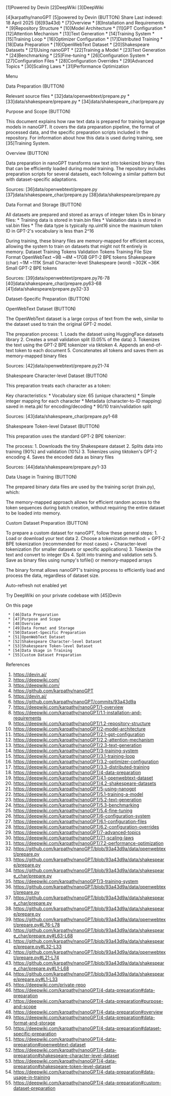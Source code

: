 [1]Powered by Devin
   [2]DeepWiki
   [3]DeepWiki

   [4]karpathy/nanoGPT
   [5]powered by
   Devin
   (BUTTON) Share
   Last indexed: 18 April 2025 ([6]93a43d)
     * [7]Overview
     * [8]Installation and Requirements
     * [9]Repository Structure
     * [10]Model Architecture
     * [11]GPT Configuration
     * [12]Attention Mechanism
     * [13]Text Generation
     * [14]Training System
     * [15]Training Loop
     * [16]Optimizer Configuration
     * [17]Distributed Training
     * [18]Data Preparation
     * [19]OpenWebText Dataset
     * [20]Shakespeare Datasets
     * [21]Using nanoGPT
     * [22]Training a Model
     * [23]Text Generation
     * [24]Benchmarking
     * [25]Fine-tuning
     * [26]Configuration System
     * [27]Configuration Files
     * [28]Configuration Overrides
     * [29]Advanced Topics
     * [30]Scaling Laws
     * [31]Performance Optimization

   Menu

Data Preparation (BUTTON)

   Relevant source files
     * [32]data/openwebtext/prepare.py
     * [33]data/shakespeare/prepare.py
     * [34]data/shakespeare_char/prepare.py

Purpose and Scope (BUTTON)

   This document explains how raw text data is prepared for training
   language models in nanoGPT. It covers the data preparation pipeline,
   the format of processed data, and the specific preparation scripts
   included in the repository. For information about how this data is used
   during training, see [35]Training System.

Overview (BUTTON)

   Data preparation in nanoGPT transforms raw text into tokenized binary
   files that can be efficiently loaded during model training. The
   repository includes preparation scripts for several datasets, each
   following a similar pattern but with dataset-specific adaptations.

   Sources: [36]data/openwebtext/prepare.py
   [37]data/shakespeare_char/prepare.py [38]data/shakespeare/prepare.py

Data Format and Storage (BUTTON)

   All datasets are prepared and stored as arrays of integer token IDs in
   binary files:
     * Training data is stored in train.bin files
     * Validation data is stored in val.bin files
     * The data type is typically np.uint16 since the maximum token ID in
       GPT-2's vocabulary is less than 2^16

   During training, these binary files are memory-mapped for efficient
   access, allowing the system to train on datasets that might not fit
   entirely in memory.
   Dataset Training Tokens Validation Tokens Training File Size Format
   OpenWebText ~9B ~4M ~17GB GPT-2 BPE tokens
   Shakespeare (char) ~1M ~111K Small Character-level
   Shakespeare (word) ~302K ~36K Small GPT-2 BPE tokens

   Sources: [39]data/openwebtext/prepare.py76-78
   [40]data/shakespeare_char/prepare.py63-68
   [41]data/shakespeare/prepare.py32-33

Dataset-Specific Preparation (BUTTON)

OpenWebText Dataset (BUTTON)

   The OpenWebText dataset is a large corpus of text from the web, similar
   to the dataset used to train the original GPT-2 model.

   The preparation process:
    1. Loads the dataset using HuggingFace datasets library
    2. Creates a small validation split (0.05% of the data)
    3. Tokenizes the text using the GPT-2 BPE tokenizer via tiktoken
    4. Appends an end-of-text token to each document
    5. Concatenates all tokens and saves them as memory-mapped binary
       files

   Sources: [42]data/openwebtext/prepare.py21-74

Shakespeare Character-level Dataset (BUTTON)

   This preparation treats each character as a token:

   Key characteristics:
     * Vocabulary size: 65 (unique characters)
     * Simple integer mapping for each character
     * Metadata (character-to-ID mapping) saved in meta.pkl for
       encoding/decoding
     * 90/10 train/validation split

   Sources: [43]data/shakespeare_char/prepare.py1-68

Shakespeare Token-level Dataset (BUTTON)

   This preparation uses the standard GPT-2 BPE tokenizer:

   The process:
    1. Downloads the tiny Shakespeare dataset
    2. Splits data into training (90%) and validation (10%)
    3. Tokenizes using tiktoken's GPT-2 encoding
    4. Saves the encoded data as binary files

   Sources: [44]data/shakespeare/prepare.py1-33

Data Usage in Training (BUTTON)

   The prepared binary data files are used by the training script
   (train.py), which:

   The memory-mapped approach allows for efficient random access to the
   token sequences during batch creation, without requiring the entire
   dataset to be loaded into memory.

Custom Dataset Preparation (BUTTON)

   To prepare a custom dataset for nanoGPT, follow these general steps:
    1. Load or download your text data
    2. Choose a tokenization method:
          + GPT-2 BPE tokenization (recommended for most cases)
          + Character-level tokenization (for smaller datasets or specific
            applications)
    3. Tokenize the text and convert to integer IDs
    4. Split into training and validation sets
    5. Save as binary files using numpy's tofile() or memory-mapped arrays

   The binary format allows nanoGPT's training process to efficiently load
   and process the data, regardless of dataset size.

   Auto-refresh not enabled yet

   Try DeepWiki on your private codebase with [45]Devin

On this page

     * [46]Data Preparation
     * [47]Purpose and Scope
     * [48]Overview
     * [49]Data Format and Storage
     * [50]Dataset-Specific Preparation
     * [51]OpenWebText Dataset
     * [52]Shakespeare Character-level Dataset
     * [53]Shakespeare Token-level Dataset
     * [54]Data Usage in Training
     * [55]Custom Dataset Preparation

References

   1. https://devin.ai/
   2. https://deepwiki.com/
   3. https://deepwiki.com/
   4. https://github.com/karpathy/nanoGPT
   5. https://devin.ai/
   6. https://github.com/karpathy/nanoGPT/commits/93a43d9a
   7. https://deepwiki.com/karpathy/nanoGPT/1-overview
   8. https://deepwiki.com/karpathy/nanoGPT/1.1-installation-and-requirements
   9. https://deepwiki.com/karpathy/nanoGPT/1.2-repository-structure
  10. https://deepwiki.com/karpathy/nanoGPT/2-model-architecture
  11. https://deepwiki.com/karpathy/nanoGPT/2.1-gpt-configuration
  12. https://deepwiki.com/karpathy/nanoGPT/2.2-attention-mechanism
  13. https://deepwiki.com/karpathy/nanoGPT/2.3-text-generation
  14. https://deepwiki.com/karpathy/nanoGPT/3-training-system
  15. https://deepwiki.com/karpathy/nanoGPT/3.1-training-loop
  16. https://deepwiki.com/karpathy/nanoGPT/3.2-optimizer-configuration
  17. https://deepwiki.com/karpathy/nanoGPT/3.3-distributed-training
  18. https://deepwiki.com/karpathy/nanoGPT/4-data-preparation
  19. https://deepwiki.com/karpathy/nanoGPT/4.1-openwebtext-dataset
  20. https://deepwiki.com/karpathy/nanoGPT/4.2-shakespeare-datasets
  21. https://deepwiki.com/karpathy/nanoGPT/5-using-nanogpt
  22. https://deepwiki.com/karpathy/nanoGPT/5.1-training-a-model
  23. https://deepwiki.com/karpathy/nanoGPT/5.2-text-generation
  24. https://deepwiki.com/karpathy/nanoGPT/5.3-benchmarking
  25. https://deepwiki.com/karpathy/nanoGPT/5.4-fine-tuning
  26. https://deepwiki.com/karpathy/nanoGPT/6-configuration-system
  27. https://deepwiki.com/karpathy/nanoGPT/6.1-configuration-files
  28. https://deepwiki.com/karpathy/nanoGPT/6.2-configuration-overrides
  29. https://deepwiki.com/karpathy/nanoGPT/7-advanced-topics
  30. https://deepwiki.com/karpathy/nanoGPT/7.1-scaling-laws
  31. https://deepwiki.com/karpathy/nanoGPT/7.2-performance-optimization
  32. https://github.com/karpathy/nanoGPT/blob/93a43d9a/data/openwebtext/prepare.py
  33. https://github.com/karpathy/nanoGPT/blob/93a43d9a/data/shakespeare/prepare.py
  34. https://github.com/karpathy/nanoGPT/blob/93a43d9a/data/shakespeare_char/prepare.py
  35. https://deepwiki.com/karpathy/nanoGPT/3-training-system
  36. https://github.com/karpathy/nanoGPT/blob/93a43d9a/data/openwebtext/prepare.py
  37. https://github.com/karpathy/nanoGPT/blob/93a43d9a/data/shakespeare_char/prepare.py
  38. https://github.com/karpathy/nanoGPT/blob/93a43d9a/data/shakespeare/prepare.py
  39. https://github.com/karpathy/nanoGPT/blob/93a43d9a/data/openwebtext/prepare.py#L76-L78
  40. https://github.com/karpathy/nanoGPT/blob/93a43d9a/data/shakespeare_char/prepare.py#L63-L68
  41. https://github.com/karpathy/nanoGPT/blob/93a43d9a/data/shakespeare/prepare.py#L32-L33
  42. https://github.com/karpathy/nanoGPT/blob/93a43d9a/data/openwebtext/prepare.py#L21-L74
  43. https://github.com/karpathy/nanoGPT/blob/93a43d9a/data/shakespeare_char/prepare.py#L1-L68
  44. https://github.com/karpathy/nanoGPT/blob/93a43d9a/data/shakespeare/prepare.py#L1-L33
  45. https://deepwiki.com/private-repo
  46. https://deepwiki.com/karpathy/nanoGPT/4-data-preparation#data-preparation
  47. https://deepwiki.com/karpathy/nanoGPT/4-data-preparation#purpose-and-scope
  48. https://deepwiki.com/karpathy/nanoGPT/4-data-preparation#overview
  49. https://deepwiki.com/karpathy/nanoGPT/4-data-preparation#data-format-and-storage
  50. https://deepwiki.com/karpathy/nanoGPT/4-data-preparation#dataset-specific-preparation
  51. https://deepwiki.com/karpathy/nanoGPT/4-data-preparation#openwebtext-dataset
  52. https://deepwiki.com/karpathy/nanoGPT/4-data-preparation#shakespeare-character-level-dataset
  53. https://deepwiki.com/karpathy/nanoGPT/4-data-preparation#shakespeare-token-level-dataset
  54. https://deepwiki.com/karpathy/nanoGPT/4-data-preparation#data-usage-in-training
  55. https://deepwiki.com/karpathy/nanoGPT/4-data-preparation#custom-dataset-preparation
